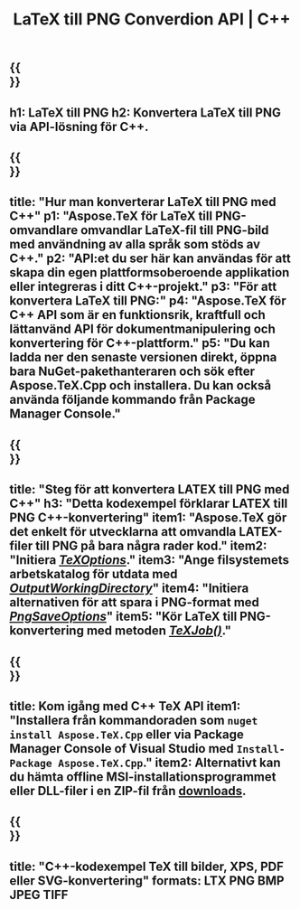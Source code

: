 ﻿---
translation: true
template: /_templates/_conversion-child-cpp.md
title: LaTeX till PNG Converdion API | C++
description: LaTeX till PNG-konverteringsfunktion. Integrera detta lokala C++-bibliotek i ditt projekt eller använd plattformsoberoende applikationer för att konvertera LaTeX till PNG.
keywords: latex till png api cpp, latex2png integrera c++
url: /cpp/conversion/latex-to-png/
family: tex
platformtag: cpp
feature: conversion
informat: LATEX
outformat: PNG
otherformats: PNG JPEG TIFF PDF SVG XPS
---

{{<section banner>}}
---
h1: LaTeX till PNG
h2: Konvertera LaTeX till PNG via API-lösning för C++.
---

{{<section overview>}}
---
title: "Hur man konverterar LaTeX till PNG med C++"
p1: "Aspose.TeX för LaTeX till PNG-omvandlare omvandlar LaTeX-fil till PNG-bild med användning av alla språk som stöds av C++."
p2: "API:et du ser här kan användas för att skapa din egen plattformsoberoende applikation eller integreras i ditt C++-projekt."
p3: "För att konvertera LaTeX till PNG:"
p4: "Aspose.TeX för C++ API som är en funktionsrik, kraftfull och lättanvänd API för dokumentmanipulering och konvertering för C++-plattform."
p5: "Du kan ladda ner den senaste versionen direkt, öppna bara NuGet-pakethanteraren och sök efter Aspose.TeX.Cpp och installera. Du kan också använda följande kommando från Package Manager Console."
---

{{<section feature1>}}
---
title: "Steg för att konvertera LATEX till PNG med C++"
h3: "Detta kodexempel förklarar LATEX till PNG C++-konvertering"
item1: "Aspose.TeX gör det enkelt för utvecklarna att omvandla LATEX-filer till PNG på bara några rader kod."
item2: "Initiera [*TeXOptions*](https://reference.aspose.com/tex/cpp/class/aspose.te_x.te_x_options)."
item3: "Ange filsystemets arbetskatalog för utdata med [*OutputWorkingDirectory*](https://reference.aspose.com/tex/cpp/class/aspose.te_x.te_x_options#aa4f4ea6dab7db5ba1b40800495f16f63)"
item4: "Initiera alternativen för att spara i PNG-format med [*PngSaveOptions*](https://reference.aspose.com/tex/cpp/class/aspose.te_x.presentation.image.png_save_options)"
item5: "Kör LaTeX till PNG-konvertering med metoden [*TeXJob()*](https://reference.aspose.com/tex/cpp/class/aspose.te_x.te_x_job)."
---

{{<section feature2>}}
---
title: Kom igång med C++ TeX API
item1: "Installera från kommandoraden som ```nuget install Aspose.TeX.Cpp``` eller via Package Manager Console of Visual Studio med ```Install-Package Aspose.TeX.Cpp```."
item2: Alternativt kan du hämta offline MSI-installationsprogrammet eller DLL-filer i en ZIP-fil från [downloads](https://downloads.aspose.com/tex/cpp).
---

{{<section widget>}}
---
title: "C++-kodexempel TeX till bilder, XPS, PDF eller SVG-konvertering"
formats: LTX PNG BMP JPEG TIFF
---
